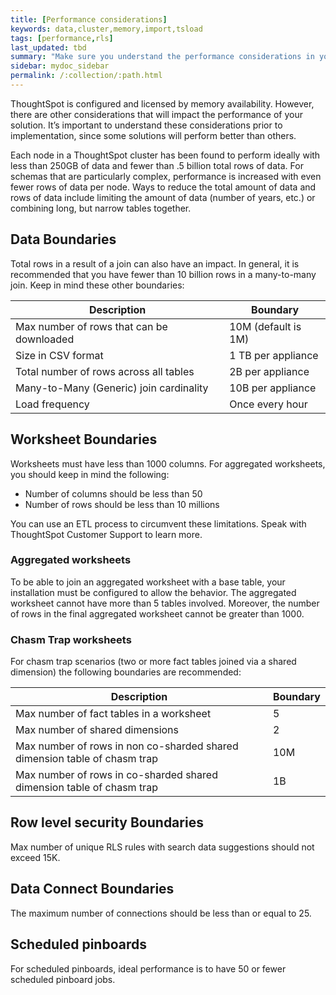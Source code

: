 ```yaml
---
title: [Performance considerations]
keywords: data,cluster,memory,import,tsload
tags: [performance,rls]
last_updated: tbd
summary: "Make sure you understand the performance considerations in your installation."
sidebar: mydoc_sidebar
permalink: /:collection/:path.html
---
```

ThoughtSpot is configured and licensed by memory availability. However, there
are other considerations that will impact the performance of your solution. It’s
important to understand these considerations prior to implementation, since some
solutions will perform better than others.

Each node in a ThoughtSpot cluster has been found to perform ideally with less
than 250GB of data and fewer than .5 billion total rows of data. For schemas
that are particularly complex, performance is increased with even fewer rows of
data per node. Ways to reduce the total amount of data and rows of data include
limiting the amount of data (number of years, etc.) or combining long, but
narrow tables together.

## Data Boundaries

Total rows in a result of a join can also have an impact. In general, it is
recommended that you have fewer than 10 billion rows in a many-to-many join.
Keep in mind these other boundaries:

|Description |Boundary|
|-------------------------|--------------------|
| Max number of rows that can be downloaded | 10M (default is 1M) |
|Size in CSV format| 1 TB per appliance|
|Total number of rows across all tables| 2B per appliance|
|Many-to-Many (Generic) join cardinality|10B per appliance|
|Load frequency| Once every hour|


## Worksheet Boundaries

Worksheets must have less than 1000 columns. For aggregated worksheets, you
should keep in mind the following:

* Number of columns should be less than 50
* Number of rows should be less than 10 millions

You can use an ETL process to circumvent these limitations. Speak with
ThoughtSpot Customer Support to learn more.

### Aggregated worksheets

To be able to join an aggregated worksheet with a base table, your installation
must be configured to allow the behavior. The aggregated worksheet cannot have
more than 5 tables involved. Moreover, the number of rows in the final
aggregated worksheet cannot be greater than 1000.

### Chasm Trap worksheets

For chasm trap scenarios (two or more fact tables joined via a shared dimension)
the following boundaries are recommended:

|Description |Boundary|
|-------------------------|--------------------|
|Max number of fact tables in a worksheet	|5|
|Max number of shared dimensions	|2|
|Max number of rows in non co-sharded shared dimension table of chasm trap	|10M|
|Max number of rows in co-sharded shared dimension table of chasm trap	| 1B |

## Row level security Boundaries

Max number of unique RLS rules with search data suggestions should not exceed
15K.

## Data Connect Boundaries

The maximum number of connections should be less than or equal to 25.

## Scheduled pinboards

For scheduled pinboards, ideal performance is to have 50 or fewer scheduled
pinboard jobs.
